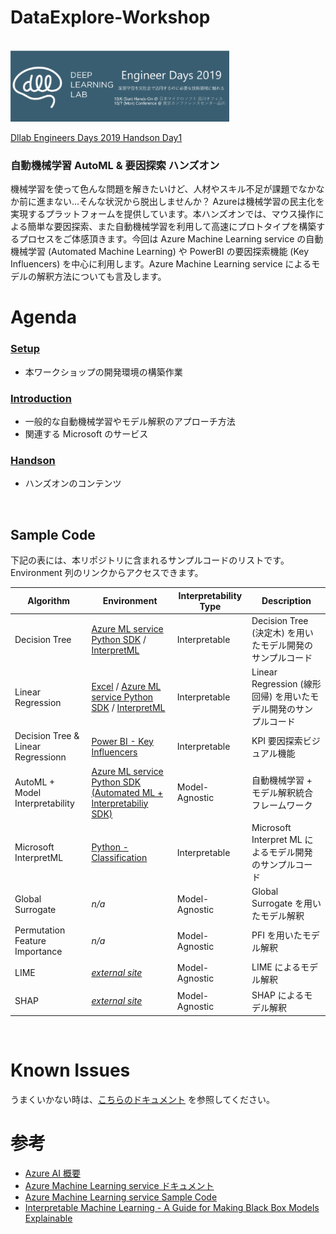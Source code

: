 # DataExplore-Workshop
<br/>

<img src="docs/images/dllab.png" width=350>


[Dllab Engineers Days 2019 Handson Day1](https://dllab.connpass.com/event/144595/)

### 自動機械学習 AutoML & 要因探索 ハンズオン

機械学習を使って色んな問題を解きたいけど、人材やスキル不足が課題でなかなか前に進まない…そんな状況から脱出しませんか？ Azureは機械学習の民主化を実現するプラットフォームを提供しています。本ハンズオンでは、マウス操作による簡単な要因探索、また自動機械学習を利用して高速にプロトタイプを構築するプロセスをご体感頂きます。今回は Azure Machine Learning service の自動機械学習 (Automated Machine Learning) や PowerBI の要因探索機能 (Key Influencers) を中心に利用します。Azure Machine Learning service によるモデルの解釈方法についても言及します。



# Agenda
### [Setup](./Setup.md)
- 本ワークショップの開発環境の構築作業

### [Introduction](./Introduction.md)
- 一般的な自動機械学習やモデル解釈のアプローチ方法
- 関連する Microsoft のサービス

### [Handson](./Handson.md)
- ハンズオンのコンテンツ

<br/>

## Sample Code

下記の表には、本リポジトリに含まれるサンプルコードのリストです。Environment 列のリンクからアクセスできます。

| Algorithm | Environment | Interpretability Type | Description | 
| --- | --- | --- | --- |
| Decision Tree | [Azure ML service Python SDK](Sample/Decision-Tree/FactoryQC-azureml-sklearn-DT.ipynb) / [InterpretML](Sample/Decision-Tree/FactoryQC-InterpretML-DT.ipynb)| Interpretable | Decision Tree (決定木) を用いたモデル開発のサンプルコード| 
| Linear Regression | [Excel](Sample/Linear-Regression/linear-regression.xlsx) / [Azure ML service Python SDK](Sample/Linear-Regression/diabetes-azureml-sklearn-LR.ipynb) / [InterpretML](Sample/Linear-Regression/diabetes-InterpretML-LR.ipynb) | Interpretable | Linear Regression (線形回帰) を用いたモデル開発のサンプルコード| 
| Decision Tree & Linear Regressionn | [Power BI -  Key Influencers](Sample/Key-Influencers/titanic-sample.pbix) | Interpretable| KPI 要因探索ビジュアル機能 |
| AutoML + Model Interpretability | [Azure ML service Python SDK (Automated ML + Interpretabiliy SDK)](Sample/Automated-Machine-Learning) | Model-Agnostic | 自動機械学習 + モデル解釈統合フレームワーク| 
| Microsoft InterpretML | [Python - Classification](Sample/Interpret/FactoryQC-InterpretML-classification.ipynb) | Interpretable | Microsoft Interpret ML によるモデル開発のサンプルコード| 
| Global Surrogate | _n/a_<!--[Python](Sample/Global-Surrogate)--> | Model-Agnostic | Global Surrogate を用いたモデル解釈| 
| Permutation Feature Importance |_n/a_<!--[Python](Sample/PFI)--> | Model-Agnostic | PFI を用いたモデル解釈| 
| LIME | _[external site](https://github.com/marcotcr/lime)_<!--[Python](Sample/LIME)--> | Model-Agnostic | LIME によるモデル解釈| 
| SHAP | _[external site](https://github.com/slundberg/shap)_| Model-Agnostic | SHAP によるモデル解釈|


<br/>



# Known Issues
うまくいかない時は、[こちらのドキュメント](Known-issues.md) を参照してください。<br/>



# 参考
- [Azure AI 概要](https://azure.microsoft.com/ja-jp/overview/ai-platform/#machine-learning)
- [Azure Machine Learning service ドキュメント](https://docs.microsoft.com/ja-JP/azure/machine-learning/)
- [Azure Machine Learning service Sample Code](https://github.com/Azure/MachineLearningNotebooks)
- [Interpretable Machine Learning - A Guide for Making Black Box Models Explainable](https://christophm.github.io/interpretable-ml-book/)